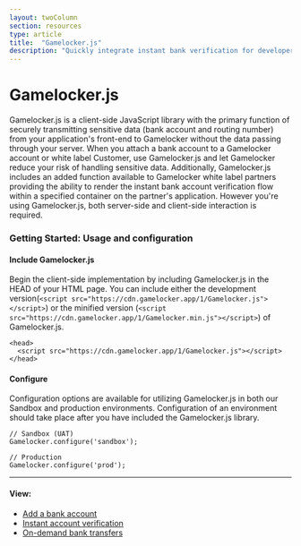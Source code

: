 ```yaml
---
layout: twoColumn
section: resources
type: article
title:  "Gamelocker.js"
description: "Quickly integrate instant bank verification for developers using the Gamelocker ACH API."
---
```


# Gamelocker.js

Gamelocker.js is a client-side JavaScript library with the primary function of securely transmitting sensitive data (bank account and routing number) from your application's front-end to Gamelocker without the data passing through your server. When you attach a bank account to a Gamelocker account or white label Customer, use Gamelocker.js and let Gamelocker reduce your risk of handling sensitive data. Additionally, Gamelocker.js includes an added function available to Gamelocker white label partners providing the ability to render the instant bank account verification flow within a specified container on the partner's application. However you're using Gamelocker.js, both server-side and client-side interaction is required.

### Getting Started: Usage and configuration

#### Include Gamelocker.js
Begin the client-side implementation by including Gamelocker.js in the HEAD of your HTML page. You can include either the development version(`<script src="https://cdn.gamelocker.app/1/Gamelocker.js"></script>`) or the minified version (`<script src="https://cdn.gamelocker.app/1/Gamelocker.min.js"></script>`) of Gamelocker.js.

```htmlnoselect
<head>
  <script src="https://cdn.gamelocker.app/1/Gamelocker.js"></script>
</head>
```

#### Configure
Configuration options are available for utilizing Gamelocker.js in both our Sandbox and production environments. Configuration of an environment should take place after you have included the Gamelocker.js library.

```javascriptnoselect
// Sandbox (UAT)
Gamelocker.configure('sandbox');

// Production
Gamelocker.configure('prod');
```

* * *

#### View:

*   [Add a bank account](/resources/Gamelocker-js/add-a-bank-account.html)
*   [Instant account verification](/resources/Gamelocker-js/instant-account-verification.html)
*   [On-demand bank transfers](/resources/Gamelocker-js/on-demand-bank-transfers.html)
